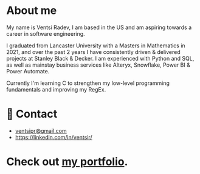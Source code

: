 # About me

My name is Ventsi Radev, I am based in the US and am aspiring towards a career in software engineering.

I graduated from Lancaster University with a Masters in Mathematics in 2021, and over the past 2 years I have consistently driven & delivered projects at Stanley Black & Decker. I am experienced with Python and SQL, as well as mainstay business services like Alteryx, Snowflake, Power BI & Power Automate.

Currently I'm learning C to strengthen my low-level programming fundamentals and improving my RegEx.

# 📧 Contact
- ventsipr@gmail.com
- https://linkedin.com/in/ventsir/

# Check out [my portfolio](./Portfolio).

<!---
ventsiR/ventsiR is a ✨ special ✨ repository because its `README.md` (this file) appears on your GitHub profile.
You can click the Preview link to take a look at your changes.
--->